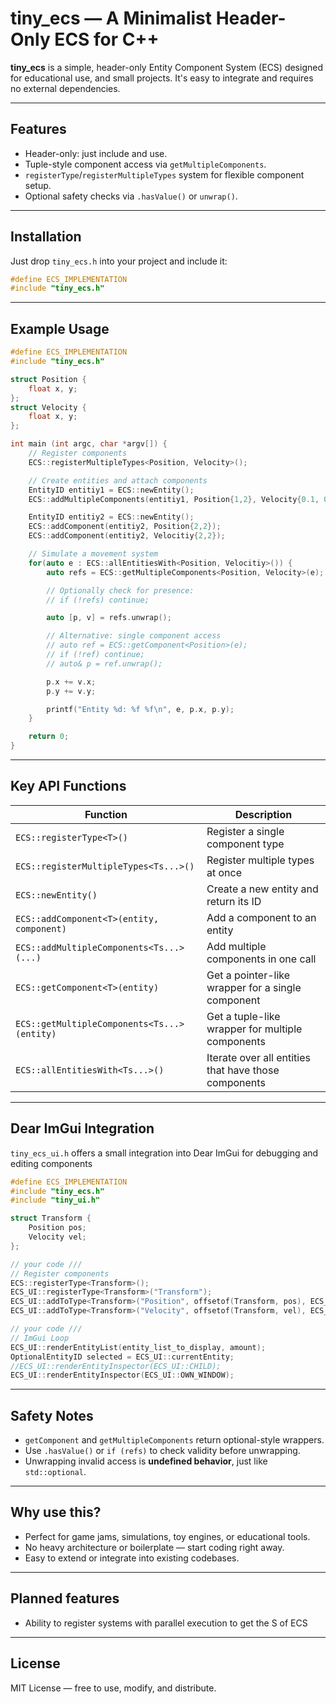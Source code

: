 # tiny\_ecs — A Minimalist Header-Only ECS for C++

**tiny\_ecs** is a simple, header-only Entity Component System (ECS) designed for educational use, and small projects. It's easy to integrate and requires no external dependencies.

---

## Features

* Header-only: just include and use.
* Tuple-style component access via `getMultipleComponents`.
* `registerType`/`registerMultipleTypes` system for flexible component setup.
* Optional safety checks via `.hasValue()` or `unwrap()`.

---

## Installation

Just drop `tiny_ecs.h` into your project and include it:

```cpp
#define ECS_IMPLEMENTATION
#include "tiny_ecs.h"
```

---

## Example Usage

```cpp
#define ECS_IMPLEMENTATION
#include "tiny_ecs.h"

struct Position {
    float x, y;
};
struct Velocity {
    float x, y;
};

int main (int argc, char *argv[]) {
    // Register components
    ECS::registerMultipleTypes<Position, Velocity>();

    // Create entities and attach components
    EntityID entitiy1 = ECS::newEntity();
    ECS::addMultipleComponents(entitiy1, Position{1,2}, Velocity{0.1, 0.05});

    EntityID entitiy2 = ECS::newEntity();
    ECS::addComponent(entitiy2, Position{2,2});
    ECS::addComponent(entitiy2, Velocitiy{2,2});

    // Simulate a movement system
    for(auto e : ECS::allEntitiesWith<Position, Velocitiy>()) {
        auto refs = ECS::getMultipleComponents<Position, Velocity>(e);

        // Optionally check for presence:
        // if (!refs) continue;

        auto [p, v] = refs.unwrap();

        // Alternative: single component access
        // auto ref = ECS::getComponent<Position>(e);
        // if (!ref) continue;
        // auto& p = ref.unwrap();

        p.x += v.x;
        p.y += v.y;

        printf("Entity %d: %f %f\n", e, p.x, p.y);
    }

    return 0;
}
```

---

## Key API Functions

| Function                                    | Description                                          |
| ------------------------------------------- | ---------------------------------------------------- |
| `ECS::registerType<T>()`                    | Register a single component type                     |
| `ECS::registerMultipleTypes<Ts...>()`       | Register multiple types at once                      |
| `ECS::newEntity()`                          | Create a new entity and return its ID                |
| `ECS::addComponent<T>(entity, component)`   | Add a component to an entity                         |
| `ECS::addMultipleComponents<Ts...>(...)`    | Add multiple components in one call                  |
| `ECS::getComponent<T>(entity)`              | Get a pointer-like wrapper for a single component    |
| `ECS::getMultipleComponents<Ts...>(entity)` | Get a tuple-like wrapper for multiple components     |
| `ECS::allEntitiesWith<Ts...>()`             | Iterate over all entities that have those components |

---

## Dear ImGui Integration

`tiny_ecs_ui.h` offers a small integration into Dear ImGui for debugging and editing components

```cpp
#define ECS_IMPLEMENTATION
#include "tiny_ecs.h"
#include "tiny_ui.h"

struct Transform {
    Position pos;
    Velocity vel;
};

// your code ///
// Register components
ECS::registerType<Transform>();
ECS_UI::registerType<Transform>("Transform");
ECS_UI::addToType<Transform>("Position", offsetof(Transform, pos), ECS_UI::ELEMENT_TYPE::VEC2);
ECS_UI::addToType<Transform>("Velocity", offsetof(Transform, vel), ECS_UI::ELEMENT_TYPE::VEC2);

// your code ///
// ImGui Loop
ECS_UI::renderEntityList(entity_list_to_display, amount); 
OptionalEntityID selected = ECS_UI::currentEntity;
//ECS_UI::renderEntityInspector(ECS_UI::CHILD);
ECS_UI::renderEntityInspector(ECS_UI::OWN_WINDOW);
```



---

## Safety Notes

* `getComponent` and `getMultipleComponents` return optional-style wrappers.
* Use `.hasValue()` or `if (refs)` to check validity before unwrapping.
* Unwrapping invalid access is **undefined behavior**, just like `std::optional`.

---

## Why use this?

* Perfect for game jams, simulations, toy engines, or educational tools.
* No heavy architecture or boilerplate — start coding right away.
* Easy to extend or integrate into existing codebases.

---

## Planned features

* Ability to register systems with parallel execution to get the S of ECS

---

## License

MIT License — free to use, modify, and distribute.
